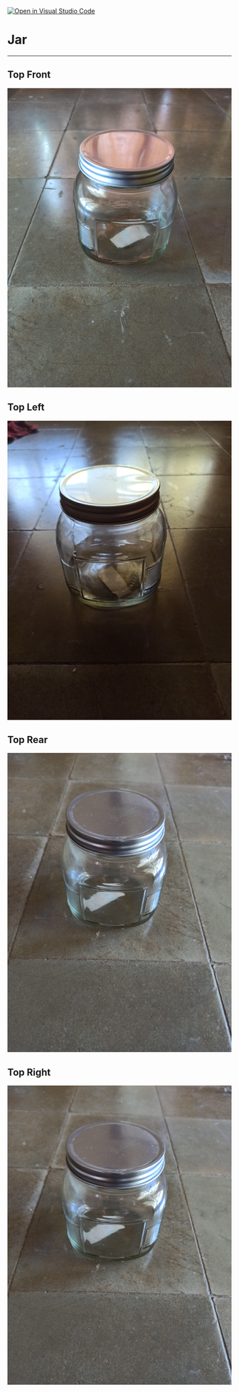 [![Open in Visual Studio Code](https://classroom.github.com/assets/open-in-vscode-f059dc9a6f8d3a56e377f745f24479a46679e63a5d9fe6f495e02850cd0d8118.svg)](https://classroom.github.com/online_ide?assignment_repo_id=5691131&assignment_repo_type=AssignmentRepo)
# Jar
----
## Top Front
![jar1](img/1.jpg)
## Top Left
![jar2](img/2.jpg)
## Top Rear
![jar3](img/3.jpg)
## Top Right
![jar4](img/3.jpg)
